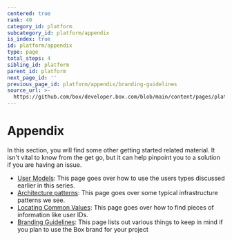 ```yaml
---
centered: true
rank: 40
category_id: platform
subcategory_id: platform/appendix
is_index: true
id: platform/appendix
type: page
total_steps: 4
sibling_id: platform
parent_id: platform
next_page_id: ''
previous_page_id: platform/appendix/branding-guidelines
source_url: >-
  https://github.com/box/developer.box.com/blob/main/content/pages/platform/appendix/index.md
---
```

# Appendix

In this section, you will find some other getting started related
material. It isn't vital to know from the get go, but it can help
pinpoint you to a solution if you are having an issue.

- [User Models][user_models]: This page goes over how to use the users types
    discussed earlier in this series.
- [Architecture patterns][arch_patterns]: This page goes over some typical
    infrastructure patterns we see.
- [Locating Common Values][common_values]: This page goes over how to find
    pieces of information like user IDs.
- [Branding Guidelines][branding]: This page lists out various things to keep in
    mind if you plan to use the Box brand for your project

[arch_patterns]:page://platform/appendix/architecture-patterns/
[user_models]:page://platform/appendix//user-models/
[common_values]:page://platform/appendix/locating-values/
[branding]:page://platform/appendix/branding-guidelines/